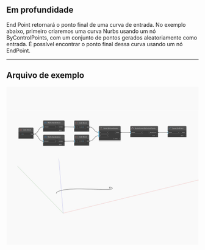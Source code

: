 ## Em profundidade
End Point retornará o ponto final de uma curva de entrada. No exemplo abaixo, primeiro criaremos uma curva Nurbs usando um nó ByControlPoints, com um conjunto de pontos gerados aleatoriamente como entrada. É possível encontrar o ponto final dessa curva usando um nó EndPoint.
___
## Arquivo de exemplo

![EndPoint](./Autodesk.DesignScript.Geometry.Curve.EndPoint_img.jpg)

